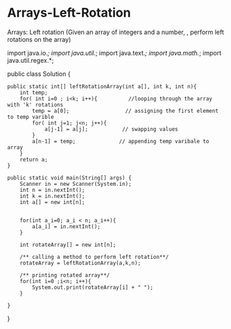 # Arrays-Left-Rotation
Arrays: Left rotation (Given an array of  integers and a number, , perform  left rotations on the array)


import java.io.*;
import java.util.*;
import java.text.*;
import java.math.*;
import java.util.regex.*;

public class Solution {
    
    public static int[] leftRotationArray(int a[], int k, int n){
        int temp;
        for( int i=0 ; i<k; i++){          //looping through the array with 'k' rotations
            temp = a[0];                  // assigning the first element to temp varible
            for( int j=1; j<n; j++){
                a[j-1] = a[j];           // swapping values
            }
            a[n-1] = temp;              // appending temp varibale to array
        } 
        return a;
    }

    public static void main(String[] args) {
        Scanner in = new Scanner(System.in);
        int n = in.nextInt();
        int k = in.nextInt();
        int a[] = new int[n];
        
      
        for(int a_i=0; a_i < n; a_i++){
            a[a_i] = in.nextInt();    
        }
        
        int rotateArray[] = new int[n];
        
        /** calling a method to perform left rotation**/
        rotateArray = leftRotationArray(a,k,n);  
        
        /** printing rotated array**/
        for(int i=0 ;i<n; i++){
            System.out.print(rotateArray[i] + " ");
        }
     
    }
}
